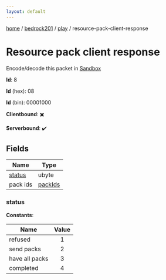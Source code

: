 ```yaml
---
layout: default
---
```


[home](/)  /  [bedrock201](/protocol/bedrock201)  /  [play](/protocol/bedrock201/play)  /  resource-pack-client-response

# Resource pack client response

Encode/decode this packet in [Sandbox](../../../sandbox/bedrock201#Play.ResourcePackClientResponse)

**Id**: 8

**Id** (hex): 08

**Id** (bin): 00001000

**Clientbound**: ✖️

**Serverbound**: ✔️

## Fields

Name | Type
---|---
[status](#status) | ubyte
pack ids | [packIds](/protocol/bedrock201/arrays)

### status

**Constants**:

Name | Value
---|:---:
refused | 1
send packs | 2
have all packs | 3
completed | 4
